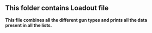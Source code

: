 <h2>This folder contains Loadout file</h2>

<p><b>This file combines all the different gun types and prints all the data present in all the lists.</b></p>
